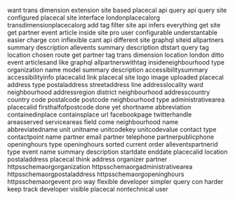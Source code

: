 want trans dimension extension site based placecal api query api query site configured placecal site interface londonplacecalorg transdimensionplacecalorg add tag filter site api infers everything get site get partner event article inside site pro user configurable understantable easier charge con inflexible cant api different site graphql siteid allpartners summary description allevents summary description dtstart query tag location chosen route get partner tag trans dimension location london ditto event articlesand like graphql allpartnerswithtag insideneighbourhood type organization name model summary description accessibilitysummary accessibilityinfo placecalid link placecal site logo image uploaded placecal address type postaladdress streetaddress line addresslocality ward neighbourhood addressregion district neighbourhood addresscountry country code postalcode postcode neighbourhood type administrativearea placecalid firsthalfofpostcode done yet shortname abbreviation containedinplace containsplace url facebookpage twitterhandle areasserved serviceareas field come neighbourhood name abbreviatedname unit unitname unitcodekey unitcodevalue contact type contactpoint name partner email partner telephone partnerpublicphone openinghours type openinghours sorted current order alleventspartnerid type event name summary description startdate enddate placecalid location postaladdress placecal think address organizer partner httpsschemaorgorganization httpsschemaorgadministrativearea httpsschemaorgpostaladdress httpsschemaorgopeninghours httpsschemaorgevent pro way flexible developer simpler query con harder keep track developer visible placecal nontechnical user